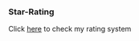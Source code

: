 ### Star-Rating
Click [here](https://gurveerkaur1.github.io/rating-stars/) to check my rating system